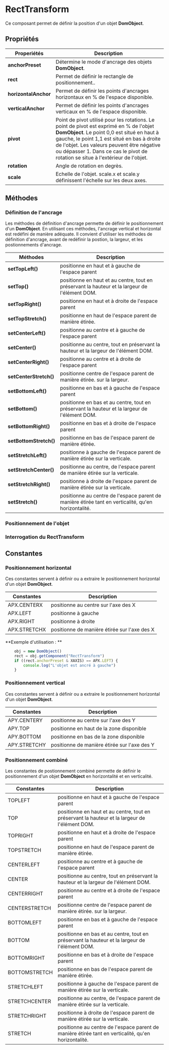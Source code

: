 # RectTransform

Ce composant permet de définir la position d'un objet **DomObject**.

## Propriétés

| Properiétés      | Description                                             |
| ----------       | ------------------------------------------------------- |
| **anchorPreset** | Détermine le mode d'ancrage des objets **DomObject**.   |
| **rect**         | Permet de définir le rectangle de positionnement..      |
| **horizontalAnchor** | Permet de définir les points d'ancrages horizontaux en % de l'espace disponible. |
| **verticalAnchor** | Permet de définir les points d'ancrages verticaux en % de l'espace disponible. |
| **pivot** | Point de pivot utilisé pour les rotations. Le point de pivot est exprimé en % de l'objet **DomObject**. Le point 0,0 est situé en haut à gauche, le point 1,1 est situé en bas à droite de l'objet. Les valeurs peuvent être négative ou dépasser 1. Dans ce cas le pivot de rotation se situe à l'extérieur de l'objet. |
| **rotation** | Angle de rotation en degrès. |
| **scale** | Echelle de l'objet. scale.x et scale.y définissent l'échelle sur les deux axes. |

## Méthodes

### Définition de l'ancrage

Les méthodes de définition d'ancrage permette de définir le positionnement d'un **DomObject**. En utilisant ces méthodes, l'ancrage vertical et horizontal est redéfini de manière adéquate. Il convient d'utiliser les méthodes de définition d'ancrage, avant de redéfinir la postion, la largeur, et les postionnements d'ancrage.

| Méthodes         | Description                                             |
| ----------       | ------------------------------------------------------- |
| **setTopLeft()**       | positionne en haut et à gauche de l'espace parent       |
| **setTop()**           | positionne en haut et au centre, tout en préservant la hauteur et la largeur de l'élément DOM.  |
| **setTopRight()**      | positionne en haut et à droite de l'espace parent       |
| **setTopStretch()**    | positionne en haut de l'espace parent de manière étirée.|
| **setCenterLeft()**      | positionne au centre et à gauche de l'espace parent     |
| **setCenter()**         | positionne au centre, tout en préservant la hauteur et la largeur de l'élément DOM.  |
| **setCenterRight()**    | positionne au centre et à droite de l'espace parent     |
| **setCenterStretch()**  | positionne centre de l'espace parent de manière étirée. sur la largeur. |
| **setBottomLeft()**     | positionne en bas et à gauche de l'espace parent       |
| **setBottom()**         | positionne en bas et au centre, tout en préservant la hauteur et la largeur de l'élément DOM.  |
| **setBottomRight()**    | positionne en bas et à droite de l'espace parent       |
| **setBottomStretch()**  | positionne en bas de l'espace parent de manière étirée.|
| **setStretchLeft()**    | positionne à gauche de l'espace parent de manière étirée sur la verticale.|
| **setStretchCenter()**  | positionne au centre, de l'espace parent de manière étirée sur la verticale.|
| **setStretchRight()**   | positionne à droite de l'espace parent de manière étirée sur la verticale. |
| **setStretch()**        | positionne au centre de l'espace parent de manière étirée tant en verticalité, qu'en horizontalité.|

### Positionnement de l'objet

### Interrogation du RectTransform

## Constantes

### Positionnement horizontal
Ces constantes servent à définir ou a extraire le positionnement horizontal d'un objet **DomObject**.

| Constantes     | Description                                             |
| ----------     | ------------------------------------------------------- |
| APX.CENTERX    | positionne au centre sur l'axe des X                    |
| APX.LEFT       | positionne à gauche                                     |
| APX.RIGHT      | positionne à droite                                     |
| APX.STRETCHX   | positionne de manière étirée sur l'axe des X            |

**Exemple d'utilisation : **
```js
    obj = new DomObject()
    rect = obj.getComponent("RectTransform")
    if ((rect.anchorPreset & XAXIS) == APX.LEFT) {
        console.log("L'objet est ancré à gauche")
    }
```

### Positionnement vertical
Ces constantes servent à définir ou a extraire le positionnement horizontal d'un objet **DomObject**.

| Constantes     | Description                                             |
| ----------     | ------------------------------------------------------- |
| APY.CENTERY    | positionne au centre sur l'axe des Y                    |
| APY.TOP        | positionne en haut de la zone disponible                |
| APY.BOTTOM     | positionne en bas de la zone disponible                 |
| APY.STRETCHY   | positionne de manière étirée sur l'axe des Y            |

### Positionnement combiné

Les constantes de postionnement combiné permette de définir le positionnement d'un objet **DomObject** en horizontalité et en verticalité.

| Constantes     | Description                                             |
| ----------     | ------------------------------------------------------- |
| TOPLEFT        | positionne en haut et à gauche de l'espace parent       |
| TOP            | positionne en haut et au centre, tout en préservant la hauteur et la largeur de l'élément DOM.  |
| TOPRIGHT       | positionne en haut et à droite de l'espace parent       |
| TOPSTRETCH     | positionne en haut de l'espace parent de manière étirée.|
| CENTERLEFT     | positionne au centre et à gauche de l'espace parent     |
| CENTER         | positionne au centre, tout en préservant la hauteur et la largeur de l'élément DOM.  |
| CENTERRIGHT    | positionne au centre et à droite de l'espace parent     |
| CENTERSTRETCH  | positionne centre de l'espace parent de manière étirée. sur la largeur. |
| BOTTOMLEFT     | positionne en bas et à gauche de l'espace parent       |
| BOTTOM         | positionne en bas et au centre, tout en préservant la hauteur et la largeur de l'élément DOM.  |
| BOTTOMRIGHT    | positionne en bas et à droite de l'espace parent       |
| BOTTOMSTRETCH  | positionne en bas de l'espace parent de manière étirée.|
| STRETCHLEFT    | positionne à gauche de l'espace parent de manière étirée sur la verticale.|
| STRETCHCENTER  | positionne au centre, de l'espace parent de manière étirée sur la verticale.|
| STRETCHRIGHT   | positionne à droite de l'espace parent de manière étirée sur la verticale. |
| STRETCH        | positionne au centre de l'espace parent de manière étirée tant en verticalité, qu'en horizontalité.|
